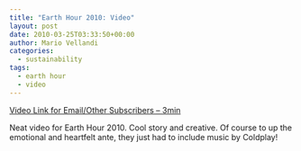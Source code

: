 ```yaml
---
title: "Earth Hour 2010: Video"
layout: post
date: 2010-03-25T03:33:50+00:00
author: Mario Vellandi
categories:
  - sustainability
tags:
  - earth hour
  - video
---
```

[Video Link for Email/Other Subscribers &#8211; 3min](http://www.youtube.com/watch?v=FclcMfzjwug)

Neat video for Earth Hour 2010. Cool story and creative. Of course to up the emotional and heartfelt ante, they just had to include music by Coldplay!
